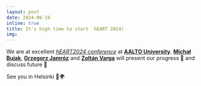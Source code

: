 ```yaml
---
layout: post
date: 2024-06-18
inline: true
title: It's high time to start 	hEART 2024!
img:
---
```


We are at excellent [_hEART2024 conference_](https://heart2024.aalto.fi/) at [**AALTO University**](https://www.aalto.fi/en). [**Michał Bujak**](https://www.linkedin.com/in/michal-bujak-836602182/), [**Grzegorz Jamróz**](https://www.linkedin.com/in/grzegorzjamroz/) and [**Zoltán Varga**](https://www.linkedin.com/in/zolt%C3%A1n-gy%C3%B6rgy-varga-832aa01b0/) will present our progress 🎤 and discuss future 🔎 

See you in Helsinki 🚀🌍
